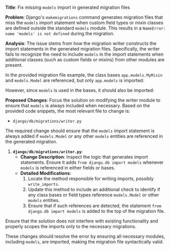 **Title**: Fix missing `models` import in generated migration files

**Problem**: 
Django's `makemigrations` command generates migration files that miss the `models` import statement when custom field types or mixin classes are defined outside the standard `models` module. This results in a `NameError: name 'models' is not defined` during the migration.

**Analysis**: 
The issue stems from how the migration writer constructs the import statements in the generated migration files. Specifically, the writer fails to recognize the need to include `models` in the import statements when additional classes (such as custom fields or mixins) from other modules are present.

In the provided migration file example, the class bases `app.models.MyMixin` and `models.Model` are referenced, but only `app.models` is imported:

However, since `models` is used in the bases, it should also be imported:


**Proposed Changes**: 
Focus the solution on modifying the writer module to ensure that `models` is always included when necessary. Based on the provided code snippets, the most relevant file to change is:

- `django/db/migrations/writer.py`

The required change should ensure that the `models` import statement is always added if `models.Model` or any other `models` entities are referenced in the generated migration.

1. **`django/db/migrations/writer.py`**:
   - **Change Description**: Inspect the logic that generates import statements. Ensure it adds `from django.db import models` whenever `models` is referenced in either fields or bases.
   - **Detailed Modifications**:
     1. Locate the method responsible for writing imports, possibly `write_imports`.
     2. Update this method to include an additional check to identify if any class bases or field types reference `models.Model` or other `models` entities.
     3. Ensure that if such references are detected, the statement `from django.db import models` is added to the top of the migration file.

Ensure that the solution does not interfere with existing functionality and properly scopes the imports only to the necessary migrations.

These changes should resolve the error by ensuring all necessary modules, including `models`, are imported, making the migration file syntactically valid.